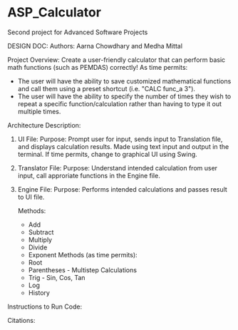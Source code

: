 # ASP_Calculator
Second project for Advanced Software Projects


DESIGN DOC:
Authors: 
Aarna Chowdhary and Medha Mittal

Project Overview:
Create a user-friendly calculator that can perform basic math functions (such as PEMDAS) correctly!
  As time permits:
  - The user will have the ability to save customized mathematical functions and call them using a preset shortcut (i.e. "CALC func_a 3").
  - The user will have the ability to specify the number of times they wish to repeat a specific function/calculation rather than having to type it out multiple times.


Architecture Description:
1. UI File:
      Purpose: Prompt user for input, sends input to Translation file, and displays calculation results. 
      Made using text input and output in the terminal. If time permits, change to graphical UI using Swing.
   
2. Translator File:
      Purpose: Understand intended calculation from user input, call approriate functions in the Engine file.      
   
3. Engine File:
      Purpose: Performs intended calculations and passes result to UI file.
   
     Methods:
     - Add
     - Subtract
     - Multiply
     - Divide
     - Exponent
     Methods (as time permits):
     - Root
     - Parentheses - Multistep Calculations
     - Trig - Sin, Cos, Tan
     - Log
     - History


Instructions to Run Code:


Citations:

